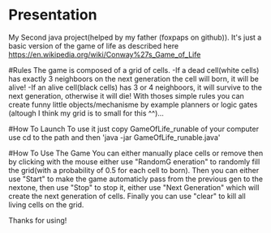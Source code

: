 # Presentation
My Second java project(helped by my father (foxpaps on github)). It's just a basic version of the game of life as described here https://en.wikipedia.org/wiki/Conway%27s_Game_of_Life

#Rules
The game is composed of a grid of cells.
-If a dead cell(white cells) has exactly 3 neighboors on the next generation the cell will born, it will be alive!
-If an alive cell(black cells) has 3 or 4 neighboors, it will survive to the next generation, otherwise it will die!
With thoses simple rules you can create funny little objects/mechanisme by example planners or logic gates (altough I think my grid is to small for this ^^)...

#How To Launch
To use it just copy GameOfLife_runable of your computer use cd to the path and then 'java -jar GameOfLife_runable.java'

#How To Use The Game
You can either manually place cells or remove then by clicking with the mouse either use "RandomG eneration" to randomly fill the grid(with a probability of 0.5 for each cell to born). Then you can either use "Start" to make the game automaticly pass from the previous gen to the nextone, then use "Stop" to stop it, either use "Next Generation" which will create the next generation of cells. Finally you can use "clear" to kill all living cells on the grid.

Thanks for using!
